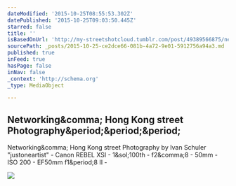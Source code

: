 ```yaml
---
dateModified: '2015-10-25T08:55:53.302Z'
datePublished: '2015-10-25T09:03:50.445Z'
starred: false
title: ''
isBasedOnUrl: 'http://my-streetshotcloud.tumblr.com/post/49389566875/networking-hong-kong-street-photography-by-ivan'
sourcePath: _posts/2015-10-25-ce2dce66-081b-4a72-9e01-5912756a94a3.md
published: true
inFeed: true
hasPage: false
inNav: false
_context: 'http://schema.org'
_type: MediaObject

---
```

<article style=""><h1>Networking&amp;comma; Hong Kong street Photography&amp;period;&amp;period;&amp;period;</h1><p>Networking&amp;comma; Hong Kong street Photography by Ivan Schuler "justoneartist" - Canon REBEL XSI - 1&amp;sol;100th - f2&amp;comma;8 - 50mm - ISO 200 - EF50mm f1&amp;period;8 II -</p><img src="http://40.media.tumblr.com/25dd983379c5cbc620b0ae75b3ed3c63/tumblr_mm54ogMe4f1rzlmeco1_500.jpg" /></article>